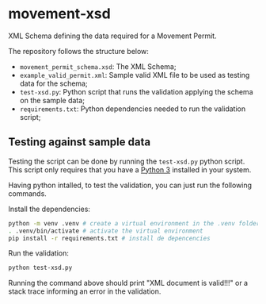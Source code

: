 # movement-xsd
XML Schema defining the data required for a Movement Permit.

The repository follows the structure below:

- `movement_permit_schema.xsd`: The XML Schema;
- `example_valid_permit.xml`: Sample valid XML file to be used as testing data
  for the schema;
- `test-xsd.py`: Python script that runs the validation applying the schema on
  the sample data;
- `requirements.txt`: Python dependencies needed to run the validation script;


## Testing against sample data
Testing the script can be done by running the `test-xsd.py` python script. This
script only requires that you have a [Python
3](https://www.python.org/downloads/) installed in your system.

Having python intalled, to test the validation, you can just run the following
commands.

Install the dependencies:
``` sh
python -m venv .venv # create a virtual environment in the .venv folder
. .venv/bin/activate # activate the virtual environment
pip install -r requirements.txt # install de depencencies
```

Run the validation:

``` sh
python test-xsd.py
```

Running the command above should print "XML document is valid!!!" or a stack
trace informing an error in the validation.
